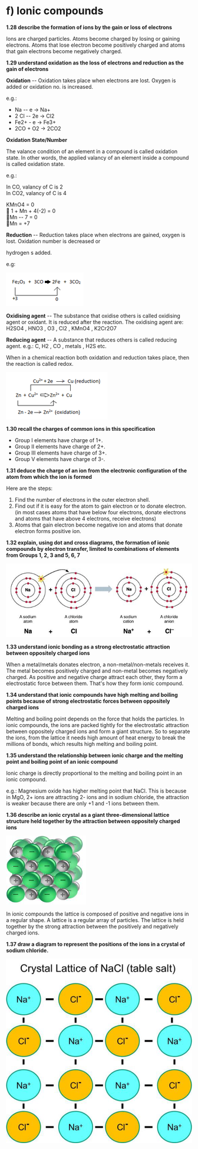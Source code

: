 # f) Ionic compounds

**1.28 describe the formation of ions by the gain or loss of electrons**

Ions are charged particles. Atoms become charged by losing or gaining electrons. Atoms that lose electron become positively charged and atoms that gain electrons become negatively charged.

**1.29 understand oxidation as the loss of electrons and reduction as the gain of electrons**

**Oxidation** -- Oxidation takes place when electrons are lost. Oxygen is added or oxidation no. is increased.

e.g.:

- Na -- e -> Na+
- 2 Cl -- 2e -> Cl2
- Fe2+ - e -> Fe3+
- 2CO + O2 -> 2CO2

**Oxidation State/Number**

The valance condition of an element in a compound is called oxidation state. In other words, the applied valancy of an element inside a compound is called oxidation state.

e.g.:

In CO, valancy of C is 2\
In CO2, valancy of C is 4

KMnO4 = 0\
 1 + Mn + 4(-2) = 0\
Mn -- 7 = 0\
Mn = +7

**Reduction** -- Reduction takes place when electrons are gained, oxygen is lost. Oxidation number is decreased or

hydrogen s added.

e.g:

![Image](../media/image18.png)

**Oxidising agent** -- The substance that oxidise others is called oxidising agent or oxidant. It is reduced after the reaction. The oxidising agent are: H2SO4 , HNO3 , O3 , Cl2 , KMnO4 , K2Cr2O7

**Reducing agent** -- A substance that reduces others is called reducing agent. e.g.: C, H2 , CO , metals , H2S etc.

When in a chemical reaction both oxidation and reduction takes place, then the reaction is called redox.

![Image](../media/image19.png)

**1.30 recall the charges of common ions in this specification**

- Group I elements have charge of 1+.
- Group II elements have charge of 2+.
- Group III elements have charge of 3+.
- Group V elements have charge of 3-.

**1.31 deduce the charge of an ion from the electronic configuration of the atom from which the ion is formed**

Here are the steps:

1. Find the number of electrons in the outer electron shell.
2. Find out if it is easy for the atom to gain electron or to donate electron. (in most cases atoms that have below four electrons, donate electrons and atoms that have above 4 electrons, receive electrons)
3. Atoms that gain electron become negative ion and atoms that donate electron forms positive ion.

**1.32 explain, using dot and cross diagrams, the formation of ionic compounds by electron transfer, limited to combinations of elements from Groups 1, 2, 3 and 5, 6, 7**

![Image](../media/image20.png)

**1.33 understand ionic bonding as a strong electrostatic attraction between oppositely charged ions**

When a metal/metals donates electron, a non-metal/non-metals receives it. The metal becomes positively charged and non-metal becomes negatively charged. As positive and negative charge attract each other, they form a electrostatic force between them. That's how they form ionic compound.

**1.34 understand that ionic compounds have high melting and boiling points because of strong electrostatic forces between oppositely charged ions**

Melting and boiling point depends on the force that holds the particles. In ionic compounds, the ions are packed tightly for the electrostatic attraction between oppositely charged ions and form a giant structure. So to separate the ions, from the lattice it needs high amount of heat energy to break the millions of bonds, which results high melting and boiling point.

**1.35 understand the relationship between ionic charge and the melting point and boiling point of an ionic compound**

Ionic charge is directly proportional to the melting and boiling point in an ionic compound.

e.g.: Magnesium oxide has higher melting point that NaCl. This is because in MgO, 2+ ions are attracting 2- ions and in sodium chloride, the attraction is weaker because there are only +1 and -1 ions between them.

**1.36 describe an ionic crystal as a giant three-dimensional lattice structure held together by the attraction between oppositely charged ions**

![Image](../media/image21.png)

In ionic compounds the lattice is composed of positive and negative ions in a regular shape. A lattice is a regular array of particles. The lattice is held together by the strong attraction between the positively and negatively charged ions.

**1.37 draw a diagram to represent the positions of the ions in a crystal of sodium chloride.**

![Image](../media/image22.png)

